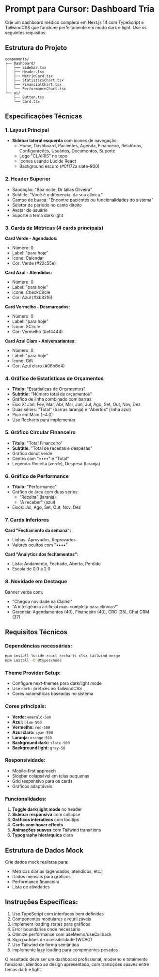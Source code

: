 # Prompt para Cursor: Dashboard Tria

Crie um dashboard médico completo em Next.js 14 com TypeScript e TailwindCSS que funcione perfeitamente em modo dark e light. Use os seguintes requisitos:

## Estrutura do Projeto
```
components/
├── Dashboard/
│   ├── Sidebar.tsx
│   ├── Header.tsx
│   ├── MetricCard.tsx
│   ├── StatisticsChart.tsx
│   ├── FinancialChart.tsx
│   └── PerformanceChart.tsx
└── ui/
    ├── Button.tsx
    └── Card.tsx
```

## Especificações Técnicas

### 1. Layout Principal
- **Sidebar lateral esquerda** com ícones de navegação:
  - Home, Dashboard, Pacientes, Agenda, Financeiro, Relatórios, Configurações, Usuários, Documentos, Suporte
  - Logo "CLAIRIS" no topo
  - Ícones usando Lucide React
  - Background escuro (#0f172a slate-900)

### 2. Header Superior
- Saudação: "Boa noite, Dr Iallas Oliveira"
- Subtitle: "Você é o diferencial da sua clínica."
- Campo de busca: "Encontre pacientes ou funcionalidades do sistema"
- Seletor de período no canto direito
- Avatar do usuário
- Suporte a tema dark/light

### 3. Cards de Métricas (4 cards principais)
**Card Verde - Agendados:**
- Número: 0
- Label: "para hoje"
- Ícone: Calendar
- Cor: Verde (#22c55e)

**Card Azul - Atendidos:**
- Número: 0  
- Label: "para hoje"
- Ícone: CheckCircle
- Cor: Azul (#3b82f6)

**Card Vermelho - Desmarcados:**
- Número: 0
- Label: "para hoje" 
- Ícone: XCircle
- Cor: Vermelho (#ef4444)

**Card Azul Claro - Aniversariantes:**
- Número: 0
- Label: "para hoje"
- Ícone: Gift
- Cor: Azul claro (#06b6d4)

### 4. Gráfico de Estatísticas de Orçamentos
- **Título:** "Estatísticas de Orçamentos"
- **Subtitle:** "Número total de orçamentos"
- Gráfico de linha combinado com barras
- Eixo X: Jan, Fev, Mar, Abr, Mai, Jun, Jul, Ago, Set, Out, Nov, Dez
- Duas séries: "Total" (barras laranja) e "Abertos" (linha azul)
- Pico em Maio (~4.0)
- Use Recharts para implementar

### 5. Gráfico Circular Financeiro
- **Título:** "Total Financeiro"
- **Subtitle:** "Total de receitas e despesas"
- Gráfico donut verde
- Centro com "••••" e "Total"
- Legenda: Receita (verde), Despesa (laranja)

### 6. Gráfico de Performance
- **Título:** "Performance"
- Gráfico de área com duas séries:
  - "Receita" (laranja)
  - "A receber" (azul)
- Eixos: Jul, Ago, Set, Out, Nov, Dez

### 7. Cards Inferiores

**Card "Fechamento da semana":**
- Linhas: Aprovados, Reprovados
- Valores ocultos com "••••"

**Card "Analytics dos fechamentos":**
- Lista: Andamento, Fechado, Aberto, Perdido
- Escala de 0.0 a 2.0

### 8. Novidade em Destaque
Banner verde com:
- "Chegou novidade na Clairis!"
- "A inteligência artificial mais completa para clínicas!"
- Gerencia: Agendamentos (40), Financeiro (40), CRC (35), Chat CRM (37)

## Requisitos Técnicos

### Dependências necessárias:
```bash
npm install lucide-react recharts clsx tailwind-merge
npm install -D @types/node
```

### Theme Provider Setup:
- Configure next-themes para dark/light mode
- Use `dark:` prefixes no TailwindCSS
- Cores automáticas baseadas no sistema

### Cores principais:
- **Verde:** `emerald-500`
- **Azul:** `blue-500`  
- **Vermelho:** `red-500`
- **Azul claro:** `cyan-500`
- **Laranja:** `orange-500`
- **Background dark:** `slate-900`
- **Background light:** `gray-50`

### Responsividade:
- Mobile-first approach
- Sidebar colapsável em telas pequenas
- Grid responsivo para os cards
- Gráficos adaptáveis

### Funcionalidades:
1. **Toggle dark/light mode** no header
2. **Sidebar responsiva** com collapse
3. **Gráficos interativos** com tooltips
4. **Cards com hover effects**
5. **Animações suaves** com Tailwind transitions
6. **Typography hierárquica** clara

## Estrutura de Dados Mock
Crie dados mock realistas para:
- Métricas diárias (agendados, atendidos, etc.)
- Dados mensais para gráficos
- Performance financeira
- Lista de atividades

## Instruções Específicas:
1. Use TypeScript com interfaces bem definidas
2. Componentes modulares e reutilizáveis  
3. Implement loading states para gráficos
4. Error boundaries onde necessário
5. Otimize performance com useMemo/useCallback
6. Siga padrões de acessibilidade (WCAG)
7. Use Tailwind de forma semântica
8. Implemente lazy loading para componentes pesados

O resultado deve ser um dashboard profissional, moderno e totalmente funcional, idêntico ao design apresentado, com transições suaves entre temas dark e light.